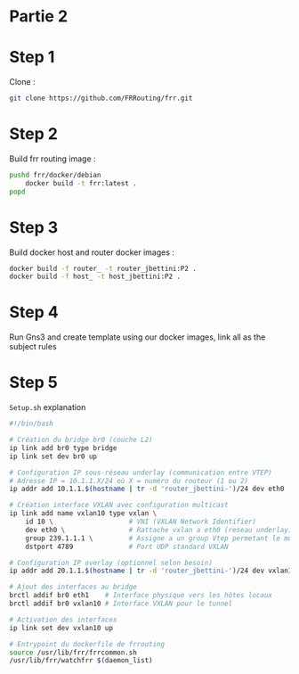 # Partie 2

# Step 1

Clone : 
```sh
git clone https://github.com/FRRouting/frr.git
```
# Step 2

Build frr routing image :

```sh
pushd frr/docker/debian
    docker build -t frr:latest .
popd
```

# Step 3 

Build docker host and router docker images :

```sh
docker build -f router_ -t router_jbettini:P2 .
docker build -f host_ -t host_jbettini:P2 .
```

# Step 4

Run Gns3 and create template using our docker images, link all as the subject rules

# Step 5 

`Setup.sh` explanation

```sh
#!/bin/bash

# Création du bridge br0 (couche L2)
ip link add br0 type bridge
ip link set dev br0 up

# Configuration IP sous-réseau underlay (communication entre VTEP)
# Adresse IP = 10.1.1.X/24 où X = numéro du routeur (1 ou 2)
ip addr add 10.1.1.$(hostname | tr -d 'router_jbettini-')/24 dev eth0

# Création interface VXLAN avec configuration multicast
ip link add name vxlan10 type vxlan \
    id 10 \                   # VNI (VXLAN Network Identifier)
    dev eth0 \                # Rattache vxlan a eth0 (reseau underlay)
    group 239.1.1.1 \         # Assigne a un group Vtep permetant le multicast
    dstport 4789              # Port UDP standard VXLAN

# Configuration IP overlay (optionnel selon besoin)
ip addr add 20.1.1.$(hostname | tr -d 'router_jbettini-')/24 dev vxlan10

# Ajout des interfaces au bridge
brctl addif br0 eth1    # Interface physique vers les hôtes locaux
brctl addif br0 vxlan10 # Interface VXLAN pour le tunnel

# Activation des interfaces
ip link set dev vxlan10 up

# Entrypoint du dockerfile de frrouting
source /usr/lib/frr/frrcommon.sh
/usr/lib/frr/watchfrr $(daemon_list)
```
